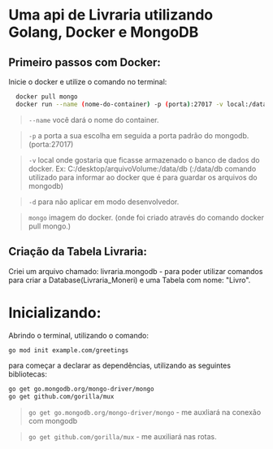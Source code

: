 # Uma api de Livraria utilizando Golang, Docker e MongoDB

## Primeiro passos com Docker:

Inicie o docker e utilize o comando no terminal:

```bash
  docker pull mongo
  docker run --name (nome-do-container) -p (porta):27017 -v local:/data/db -d mongo
```

> `--name` você dará o nome do container.

> `-p` a porta a sua escolha em seguida a porta padrão do mongodb. (porta:27017)

>`-v` local onde gostaria que ficasse armazenado o banco de dados do docker. Ex: C:/desktop/arquivoVolume:/data/db (:/data/db comando utilizado para informar ao docker que é para guardar os arquivos do mongodb)

>`-d` para não aplicar em modo desenvolvedor.

>`mongo` imagem do docker. (onde foi criado através do comando docker pull mongo.)

## Criação da Tabela Livraria:

Criei um arquivo chamado: livraria.mongodb - para poder utilizar comandos para criar a Database(Livraria_Moneri) e uma Tabela com nome: "Livro".

# Inicializando:

Abrindo o terminal, utilizando o comando:
```bash
go mod init example.com/greetings
```

para começar a declarar as dependências, utilizando as seguintes bibliotecas:
```bash
go get go.mongodb.org/mongo-driver/mongo
go get github.com/gorilla/mux
```

> `go get go.mongodb.org/mongo-driver/mongo` - me auxliará na conexão com mongodb

> `go get github.com/gorilla/mux` - me auxiliará nas rotas.
